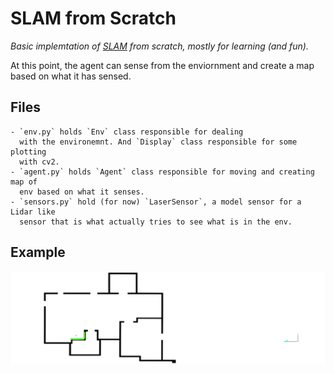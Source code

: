 # SLAM from Scratch
*Basic implemtation of [SLAM](https://en.wikipedia.org/wiki/Simultaneous_localization_and_mapping) from scratch,
mostly for learning (and fun).*

At this point, the agent can sense from the enviornment and create a map based
on what it has sensed.

## Files
    - `env.py` holds `Env` class responsible for dealing
      with the environemnt. And `Display` class responsible for some plotting
      with cv2.
    - `agent.py` holds `Agent` class responsible for moving and creating map of
      env based on what it senses.
    - `sensors.py` hold (for now) `LaserSensor`, a model sensor for a Lidar like
      sensor that is what actually tries to see what is in the env.

## Example
![arch](https://github.com/LNS98/slam/blob/master/sensing_env.png
"Agent Sensing Env")
